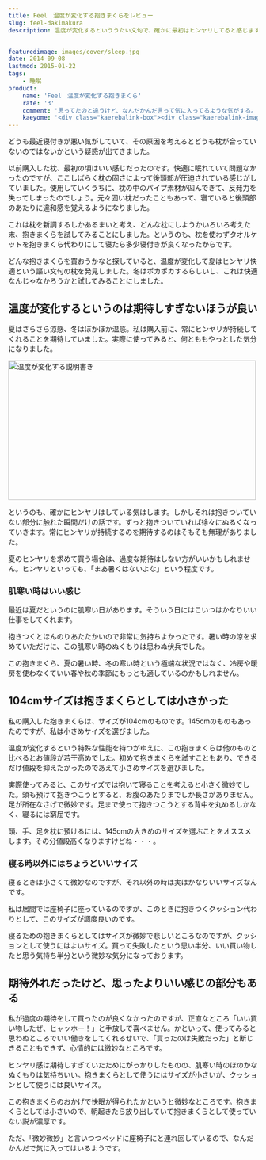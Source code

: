 ```yaml
---
title: Feel　温度が変化する抱きまくらをレビュー
slug: feel-dakimakura
description: 温度が変化するといううたい文句で、確かに最初はヒンヤリしてると感じます。しかしすぐにぬるくなるので、涼しさを求めて使うのは微妙かもしれません。温もりを保持してくれる効果もあるので、春先・秋口の肌寒い季節の方が向いているかもしれません。


featuredimage: images/cover/sleep.jpg
date: 2014-09-08
lastmod: 2015-01-22
tags: 
    - 睡眠
product:
    name: 'Feel　温度が変化する抱きまくら'
    rate: '3'
    comment: '思ってたのと違うけど、なんだかんだ言って気に入ってるような気がする。'
    kaeyome: '<div class="kaerebalink-box"><div class="kaerebalink-image"><a href="http://www.amazon.co.jp/exec/obidos/ASIN/B001CKWS52/illusionspace-22/ref=nosim/" rel="nofollow" target="_blank"><img src="http://ecx.images-amazon.com/images/I/31Pg94Jea4L._SL160_.jpg" style="border: none;" /></a></div><div class="kaerebalink-info"><div class="kaerebalink-name"><a href="http://www.amazon.co.jp/exec/obidos/ASIN/B001CKWS52/illusionspace-22/ref=nosim/" rel="nofollow" target="_blank">FEEL 温度が変化する マイクロビーズ 抱きまくら 104cm 44020020106 (パープル)</a><div class="kaerebalink-powered-date">posted with <a href="http://kaereba.com" rel="nofollow" target="_blank">カエレバ</a></div></div><div class="kaerebalink-detail"> 渡嘉毛織     </div><div class="kaerebalink-link1"><div class="shoplinkamazon"><a href="http://www.amazon.co.jp/gp/search?keywords=Feel%81%40%95%F8%82%AB%82%DC%82%AD%82%E7&__mk_ja_JP=%83J%83%5E%83J%83i&tag=illusionspace-22" rel="nofollow" target="_blank" title="アマゾン" >Amazonで購入</a></div><div class="shoplinkrakuten"><a href="http://hb.afl.rakuten.co.jp/hgc/0e95387f.f2aef20d.0e953880.25e412bd/?pc=http%3A%2F%2Fsearch.rakuten.co.jp%2Fsearch%2Fmall%2FFeel%25E3%2580%2580%25E6%258A%25B1%25E3%2581%258D%25E3%2581%25BE%25E3%2581%258F%25E3%2582%2589%2F-%2Ff.1-p.1-s.1-sf.0-st.A-v.2%3Fx%3D0%26scid%3Daf_ich_link_urltxt%26m%3Dhttp%3A%2F%2Fm.rakuten.co.jp%2F" rel="nofollow" target="_blank" title="楽天市場" >楽天市場で購入</a></div></div></div><div class="booklink-footer" style="clear: left"></div></div>'
---
```


どうも最近寝付きが悪い気がしていて、その原因を考えるとどうも枕が合っていないのではないかという疑惑が出てきました。

以前購入した枕、最初の頃はいい感じだったのです。快適に眠れていて問題なかったのですが、ここしばらく枕の固さによって後頭部が圧迫されている感じがしていました。使用していくうちに、枕の中のパイプ素材が凹んできて、反発力を失ってしまったのでしょう。元々固い枕だったこともあって、寝ていると後頭部のあたりに違和感を覚えるようになりました。

これは枕を新調するしかあるまいと考え、どんな枕にしようかいろいろ考えた末、抱きまくらを試してみることにしました。というのも、枕を使わずタオルケットを抱きまくら代わりにして寝たら多少寝付きが良くなったからです。

どんな抱きまくらを買おうかなと探していると、温度が変化して夏はヒンヤリ快適という謳い文句の枕を発見しました。冬はポカポカするらしいし、これは快適なんじゃなかろうかと試してみることにしました。


## 温度が変化するというのは期待しすぎないほうが良い


夏はさらさら涼感、冬はぽかぽか温感。私は購入前に、常にヒンヤリが持続してくれることを期待していました。実際に使ってみると、何とももやっとした気分になりました。

<img src="https://wantit.gcreate.jp/wp-content/uploads/2014/09/cc07c2bc39f6de2d2dc83565bb739730.jpg" alt="温度が変化する説明書き" title="温度が変化する説明書き.jpg" width="500" height="282" />

というのも、確かにヒンヤリはしている気はします。しかしそれは抱きついていない部分に触れた瞬間だけの話です。ずっと抱きついていれば徐々にぬるくなっていきます。常にヒンヤリが持続するのを期待するのはそもそも無理がありました。

夏のヒンヤリを求めて買う場合は、過度な期待はしない方がいいかもしれません。ヒンヤリといっても、「まあ暑くはないよな」という程度です。


### 肌寒い時はいい感じ


最近は夏だというのに肌寒い日があります。そういう日にはこいつはかなりいい仕事をしてくれます。

抱きつくとほんのりあたたかいので非常に気持ちよかったです。暑い時の涼を求めていただけに、この肌寒い時のぬくもりは思わぬ伏兵でした。

この抱きまくら、夏の暑い時、冬の寒い時という極端な状況ではなく、冷房や暖房を使わなくていい春や秋の季節にもっとも適しているのかもしれません。


## 104cmサイズは抱きまくらとしては小さかった


私の購入した抱きまくらは、サイズが104cmのものです。145cmのものもあったのですが、私は小さめサイズを選びました。

温度が変化するという特殊な性能を持つがゆえに、この抱きまくらは他のものと比べるとお値段が若干高めでした。初めて抱きまくらを試すこともあり、できるだけ値段を抑えたかったのであえて小さめサイズを選びました。

実際使ってみると、このサイズでは抱いて寝ることを考えると小さく微妙でした。頭も預けて抱きつこうとすると、お腹のあたりまでしか長さがありません。足が所在なさげで微妙です。足まで使って抱きつこうとする背中を丸めるしかなく、寝るには窮屈です。

頭、手、足を枕に預けるには、145cmの大きめのサイズを選ぶことをオススメします。その分値段高くなりますけどね・・・。


### 寝る時以外にはちょうどいいサイズ


寝るときは小さくて微妙なのですが、それ以外の時は実はかなりいいサイズなんです。

私は居間では座椅子に座っているのですが、このときに抱きつくクッション代わりとして、このサイズが調度良いのです。

寝るための抱きまくらとしてはサイズが微妙で悲しいところなのですが、クッションとして使うにはよいサイズ。買って失敗したという思い半分、いい買い物したと思う気持ち半分という微妙な気分になっております。


## 期待外れだったけど、思ったよりいい感じの部分もある


私が過度の期待をして買ったのが良くなかったのですが、正直なところ「いい買い物したぜ、ヒャッホー！」と手放しで喜べません。かといって、使ってみると思わぬところでいい働きをしてくれるせいで、「買ったのは失敗だった」と断じきることもできず、心情的には微妙なところです。

ヒンヤリ感は期待しすぎていたためにがっかりしたものの、肌寒い時のほのかなぬくもりは気持ちいい。抱きまくらとして使うにはサイズが小さいが、クッションとして使うには良いサイズ。

この抱きまくらのおかげで快眠が得られたかというと微妙なところです。抱きまくらとしては小さいので、朝起きたら放り出していて抱きまくらとして使っていない説が濃厚です。

ただ、「微妙微妙」と言いつつベッドに座椅子にと連れ回しているので、なんだかんだで気に入ってはいるようです。


  